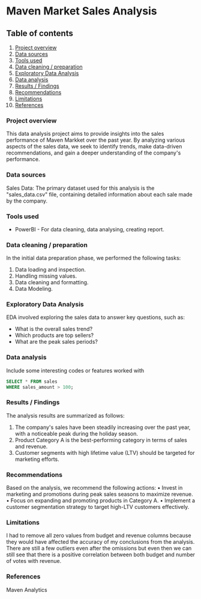 # Maven Market Sales Analysis

## Table of contents

1. [Project overview](#Project-overview)
2. [Data sources](#Data-sources)
3. [Tools used](#Tools-used)
4. [Data cleaning / preparation](#Data-cleaning-/-preparation)
5. [Exploratory Data Analysis](#Exploratory-Data-Analysis)
6. [Data analysis](#Data-analysis)
7. [Results / Findings](#Results-/-Findings)
8. [Recommendations](#Recommendations)
9. [Limitations](#Limitations)
10. [References](#References)

### Project overview

This data analysis project aims to provide insights into the sales performance of Maven Markket over the past year. By analyzing various aspects of the sales data, we seek to identify trends, make data-driven recommendations, and gain a deeper understanding of the company's performance.

### Data sources

Sales Data: The primary dataset used for this analysis is the "sales_data.csv" file, containing detailed information about each sale made by the company.

### Tools used

- PowerBI - For data cleaning, data analysing, creating report.

### Data cleaning / preparation

In the initial data preparation phase, we performed the following tasks:
1. Data loading and inspection.
2. Handling missing values.
3. Data cleaning and formatting.
4. Data Modeling.

### Exploratory Data Analysis

EDA involved exploring the sales data to answer key questions, such as:
- What is the overall sales trend?
- Which products are top sellers?
- What are the peak sales periods?

### Data analysis

Include some interesting codes or features worked with

``` SQL
SELECT * FROM sales
WHERE sales_amount > 100;
```

### Results / Findings

The analysis results are summarized as follows:
1. The company's sales have been steadily increasing over the past year, with a noticeable peak during the holiday season.
2. Product Category A is the best-performing category in terms of sales and revenue.
3. Customer segments with high lifetime value (LTV) should be targeted for marketing efforts.

### Recommendations

Based on the analysis, we recommend the following actions:
• Invest in marketing and promotions during peak sales seasons to maximize revenue.
• Focus on expanding and promoting products in Category A.
• Implement a customer segmentation strategy to target high-LTV customers effectively.

### Limitations

I had to remove all zero values from budget and revenue columns because they would have affected the accuracy of my conclusions from the analysis. There are still a few outliers even after the omissions but even then we can still see that there is a positive correlation between both budget and number of votes with revenue. 

### References

Maven Analytics
   
